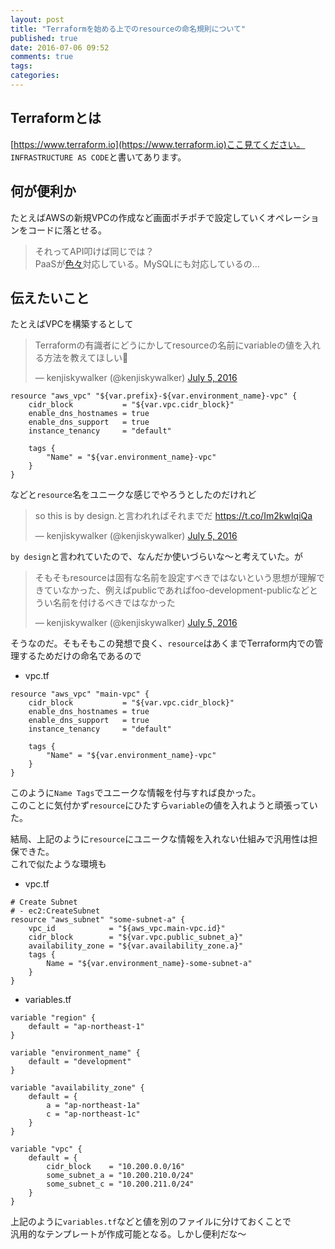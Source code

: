 ```yaml
---
layout: post
title: "Terraformを始める上でのresourceの命名規則について"
published: true
date: 2016-07-06 09:52
comments: true
tags: 
categories: 
---
```


## Terraformとは

[https://www.terraform.io](https://www.terraform.io)ここ見てください。  
`INFRASTRUCTURE AS CODE`と書いてあります。

## 何が便利か

たとえばAWSの新規VPCの作成など画面ポチポチで設定していくオペレーションをコードに落とせる。  

> それってAPI叩けば同じでは？  
PaaSが[色々](https://www.terraform.io/docs/providers/index.html)対応している。MySQLにも対応しているの...

## 伝えたいこと

たとえばVPCを構築するとして

<blockquote class="twitter-tweet" data-lang="en"><p lang="ja" dir="ltr">Terraformの有識者にどうにかしてresourceの名前にvariableの値を入れる方法を教えてほしい🤔</p>&mdash; kenjiskywalker (@kenjiskywalker) <a href="https://twitter.com/kenjiskywalker/status/750200917312417792">July 5, 2016</a></blockquote> <script async src="//platform.twitter.com/widgets.js" charset="utf-8"></script>

```
resource "aws_vpc" "${var.prefix}-${var.environment_name}-vpc" {
    cidr_block           = "${var.vpc.cidr_block}"
    enable_dns_hostnames = true
    enable_dns_support   = true
    instance_tenancy     = "default"

    tags {
        "Name" = "${var.environment_name}-vpc"
    }
}
```

などと`resource`名をユニークな感じでやろうとしたのだけれど

<blockquote class="twitter-tweet" data-lang="en"><p lang="ja" dir="ltr">so this is by design.と言われればそれまでだ <a href="https://t.co/Im2kwIqiQa">https://t.co/Im2kwIqiQa</a></p>&mdash; kenjiskywalker (@kenjiskywalker) <a href="https://twitter.com/kenjiskywalker/status/750218349884301313">July 5, 2016</a></blockquote> <script async src="//platform.twitter.com/widgets.js" charset="utf-8"></script>

`by design`と言われていたので、なんだか使いづらいな〜と考えていた。が

<blockquote class="twitter-tweet" data-lang="en"><p lang="ja" dir="ltr">そもそもresourceは固有な名前を設定すべきではないという思想が理解できていなかった、例えばpublicであればfoo-development-publicなどとうい名前を付けるべきではなかった</p>&mdash; kenjiskywalker (@kenjiskywalker) <a href="https://twitter.com/kenjiskywalker/status/750243305481396224">July 5, 2016</a></blockquote> <script async src="//platform.twitter.com/widgets.js" charset="utf-8"></script>

そうなのだ。そもそもこの発想で良く、`resource`はあくまでTerraform内での管理するためだけの命名であるので

- vpc.tf

```
resource "aws_vpc" "main-vpc" {
    cidr_block           = "${var.vpc.cidr_block}"
    enable_dns_hostnames = true
    enable_dns_support   = true
    instance_tenancy     = "default"

    tags {
        "Name" = "${var.environment_name}-vpc"
    }
}
```

このように`Name Tags`でユニークな情報を付与すれば良かった。    
このことに気付かず`resource`にひたすら`variable`の値を入れようと頑張っていた。  
  
結局、上記のように`resource`にユニークな情報を入れない仕組みで汎用性は担保できた。  
これで似たような環境も

- vpc.tf

```
# Create Subnet
# - ec2:CreateSubnet
resource "aws_subnet" "some-subnet-a" {
    vpc_id            = "${aws_vpc.main-vpc.id}"
    cidr_block        = "${var.vpc.public_subnet_a}"
    availability_zone = "${var.availability_zone.a}"
    tags {
        Name = "${var.environment_name}-some-subnet-a"
    }
}
```

- variables.tf

```
variable "region" {
    default = "ap-northeast-1"
}

variable "environment_name" {
    default = "development"
}

variable "availability_zone" {
    default = {
        a = "ap-northeast-1a"
        c = "ap-northeast-1c"
    }
}

variable "vpc" {
    default = {
        cidr_block    = "10.200.0.0/16"
        some_subnet_a = "10.200.210.0/24"
        some_subnet_c = "10.200.211.0/24"
    }
}
```

上記のように`variables.tf`などと値を別のファイルに分けておくことで  
汎用的なテンプレートが作成可能となる。しかし便利だな〜







